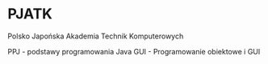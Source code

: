 # PJATK
Polsko Japońska Akademia Technik Komputerowych

PPJ - podstawy programowania Java
GUI - Programowanie obiektowe i GUI
